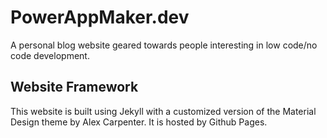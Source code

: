 # PowerAppMaker.dev

A personal blog website geared towards people interesting in low code/no code development.

## Website Framework

This website is built using Jekyll with a customized version of the Material Design theme by Alex Carpenter. It is hosted by Github Pages.
